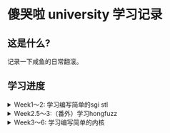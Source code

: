 # 傻哭啦 university 学习记录

## 这是什么? 

记录一下咸鱼的日常翻滚。

## 学习进度

<details>
<summary>Week1～2: 学习编写简单的sgi stl</summary>

### 主项目：

> 传送门: [GraVity0-stl](https://github.com/yytgravity/Daily-learning-record/tree/master/第1～2周/GraVity0_stl)

### Question 1 ： vector编写过程中的安全问题思考：

### Question 2 ：为什么实现了uninitialized_xxx和copy/fill这样两组不同的函数：

 
### Question 3 ：绘制每个容器在内存里的对象存储图


### Question 4 ：测试题目
传送门: [小测试](https://github.com/yytgravity/Daily-learning-record/tree/master/第1～2周/小测验)

### Question 5 ：学习一下师傅们的漏洞思路：


</details>

<details>
<summary>Week2.5～3:（番外）学习hongfuzz</summary>

### Full-speed Fuzzing在honggfuzz上的应用笔记（学习 p0的 imageio fuzz）：

传送门: [Full-speed Fuzzing在honggfuzz上的应用笔记](https://github.com/yytgravity/Daily-learning-record/tree/master/第2.5周--honggfuzz番外)

### honggfuzz代码阅读：

</details>


<details>
<summary>Week3～6: 学习编写简单的内核</summary>

> 准备部分笔记+代码: [第一章](https://github.com/yytgravity/Daily-learning-record/tree/master/第3～4周/第1章)

> 第二章笔记+代码: [第二章](https://github.com/yytgravity/Daily-learning-record/tree/master/第3～4周/第2章)

> 第三章笔记+代码: [第三章](https://github.com/yytgravity/Daily-learning-record/tree/master/第3～4周/第3章)

> 第四章笔记+代码: [第四章](https://github.com/yytgravity/Daily-learning-record/tree/master/第3～4周/第4章) 

> 第五章笔记+代码: [第五章](https://github.com/yytgravity/Daily-learning-record/tree/master/第3～4周/第5章)

> 第六章笔记+代码: [第六章](https://github.com/yytgravity/Daily-learning-record/tree/master/第3～4周/第6章)

> 第七章笔记+代码: [第七章](https://github.com/yytgravity/Daily-learning-record/tree/master/第3～4周/第7章) 

参考的书籍： 《操作系统真象还原》 《csapp》


</details>